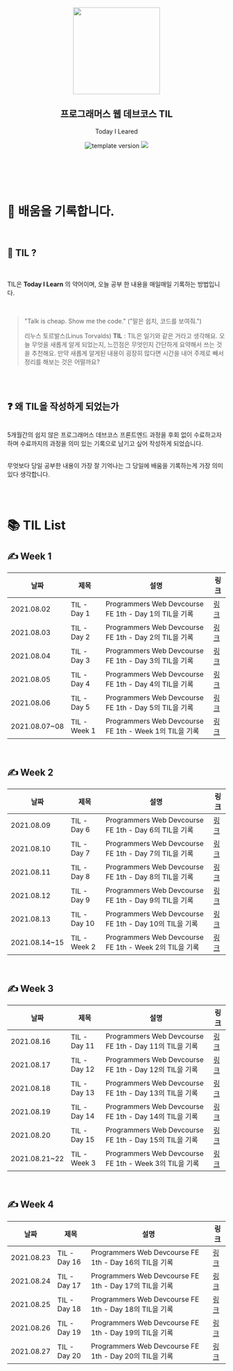 <br/>
<p align="middle" >
  <img width="200px;" src="./src/images/prgms-logo.png"/>
</p>
<h2 align="middle">프로그래머스 웹 데브코스 TIL</h2>
<p align="middle">Today I Leared</p>
<p align="middle">
  <img src="https://img.shields.io/badge/version-1.0.0-blue?style=flat-square" alt="template version"/>
  <img src="https://img.shields.io/badge/language-md-md.svg?style=flat-square"/>
</p>

<br/>
<br/>
<br/>
<br/>

# 📌 배움을 기록합니다.

<br>

## 📄 TIL ?

<br>

TIL은 <b>Today I Learn</b> 의 약어이며, 오늘 공부 한 내용을 매일매일 기록하는 방법입니다.

<br>

> "Talk is cheap. Show me the code."
> ("말은 쉽지, 코드를 보여줘.")
>
> 리누스 토르발스(Linus Torvalds)
> **TIL** : TIL은 일기와 같은 거라고 생각해요. 오늘 무엇을 새롭게 알게 되었는지, 느낀점은 무엇인지 간단하게 요약해서 쓰는 것을 추천해요. 만약 새롭게 알게된 내용이 굉장히 많다면 시간을 내어 주제로 빼서 정리를 해보는 것은 어떨까요?

<br><br>

## ❓ 왜 TIL을 작성하게 되었는가

<br>
5개월간의 쉽지 않은 프로그래머스 데브코스 프론트엔드 과정을 후회 없이 수료하고자 하며 수료까지의 과정을 의미 있는 기록으로 남기고 싶어  작성하게 되었습니다.
<br><br>

무엇보다 당일 공부한 내용이 가장 잘 기억나는 그 당일에 배움을 기록하는게 가장 의미 있다 생각합니다.

<br><br>

# 📚 TIL List

## ✍ Week 1

| 날짜          | 제목         | 설명                                                   | 링크                                             |
| ------------- | ------------ | ------------------------------------------------------ | ------------------------------------------------ |
| 2021.08.02    | TIL - Day 1  | Programmers Web Devcourse FE 1th - Day 1의 TIL을 기록  | [링크](https://velog.io/@codenmh0822/TIL-Day-1)  |
| 2021.08.03    | TIL - Day 2  | Programmers Web Devcourse FE 1th - Day 2의 TIL을 기록  | [링크](https://velog.io/@codenmh0822/TIL-Day-2)  |
| 2021.08.04    | TIL - Day 3  | Programmers Web Devcourse FE 1th - Day 3의 TIL을 기록  | [링크](https://velog.io/@codenmh0822/TIL-Day-3)  |
| 2021.08.05    | TIL - Day 4  | Programmers Web Devcourse FE 1th - Day 4의 TIL을 기록  | [링크](https://velog.io/@codenmh0822/TIL-Day-4)  |
| 2021.08.06    | TIL - Day 5  | Programmers Web Devcourse FE 1th - Day 5의 TIL을 기록  | [링크](https://velog.io/@codenmh0822/TIL-Day-5)  |
| 2021.08.07~08 | TIL - Week 1 | Programmers Web Devcourse FE 1th - Week 1의 TIL을 기록 | [링크](https://velog.io/@codenmh0822/TIL-Week-1) |

<br>

## ✍ Week 2

| 날짜          | 제목         | 설명                                                   | 링크                                             |
| ------------- | ------------ | ------------------------------------------------------ | ------------------------------------------------ |
| 2021.08.09    | TIL - Day 6  | Programmers Web Devcourse FE 1th - Day 6의 TIL을 기록  | [링크](https://velog.io/@codenmh0822/TIL-Day-6)  |
| 2021.08.10    | TIL - Day 7  | Programmers Web Devcourse FE 1th - Day 7의 TIL을 기록  | [링크](https://velog.io/@codenmh0822/TIL-Day-7)  |
| 2021.08.11    | TIL - Day 8  | Programmers Web Devcourse FE 1th - Day 8의 TIL을 기록  | [링크](https://velog.io/@codenmh0822/TIL-Day-8)  |
| 2021.08.12    | TIL - Day 9  | Programmers Web Devcourse FE 1th - Day 9의 TIL을 기록  | [링크](https://velog.io/@codenmh0822/TIL-Day-9)  |
| 2021.08.13    | TIL - Day 10 | Programmers Web Devcourse FE 1th - Day 10의 TIL을 기록 | [링크](https://velog.io/@codenmh0822/TIL-Day-10) |
| 2021.08.14~15 | TIL - Week 2 | Programmers Web Devcourse FE 1th - Week 2의 TIL을 기록 | [링크](https://velog.io/@codenmh0822/TIL-Week-2) |

<br>

## ✍ Week 3

| 날짜          | 제목         | 설명                                                   | 링크                                             |
| ------------- | ------------ | ------------------------------------------------------ | ------------------------------------------------ |
| 2021.08.16    | TIL - Day 11 | Programmers Web Devcourse FE 1th - Day 11의 TIL을 기록 | [링크](https://velog.io/@codenmh0822/TIL-Day-11) |
| 2021.08.17    | TIL - Day 12 | Programmers Web Devcourse FE 1th - Day 12의 TIL을 기록 | [링크](https://velog.io/@codenmh0822/TIL-Day-12) |
| 2021.08.18    | TIL - Day 13 | Programmers Web Devcourse FE 1th - Day 13의 TIL을 기록 | [링크](https://velog.io/@codenmh0822/TIL-Day-13) |
| 2021.08.19    | TIL - Day 14 | Programmers Web Devcourse FE 1th - Day 14의 TIL을 기록 | [링크](https://velog.io/@codenmh0822/TIL-Day-14) |
| 2021.08.20    | TIL - Day 15 | Programmers Web Devcourse FE 1th - Day 15의 TIL을 기록 | [링크](https://velog.io/@codenmh0822/TIL-Day-15) |
| 2021.08.21~22 | TIL - Week 3 | Programmers Web Devcourse FE 1th - Week 3의 TIL을 기록 | [링크](https://velog.io/@codenmh0822/TIL-Week-3) |

<br>

## ✍ Week 4

| 날짜       | 제목         | 설명                                                   | 링크                                             |
| ---------- | ------------ | ------------------------------------------------------ | ------------------------------------------------ |
| 2021.08.23 | TIL - Day 16 | Programmers Web Devcourse FE 1th - Day 16의 TIL을 기록 | [링크](https://velog.io/@codenmh0822/TIL-Day-16) |
| 2021.08.24 | TIL - Day 17 | Programmers Web Devcourse FE 1th - Day 17의 TIL을 기록 | [링크](https://velog.io/@codenmh0822/TIL-Day-17) |
| 2021.08.25 | TIL - Day 18 | Programmers Web Devcourse FE 1th - Day 18의 TIL을 기록 | [링크](https://velog.io/@codenmh0822/TIL-Day-18) |
| 2021.08.26 | TIL - Day 19 | Programmers Web Devcourse FE 1th - Day 19의 TIL을 기록 | [링크](https://velog.io/@codenmh0822/TIL-Day-19) |
| 2021.08.27 | TIL - Day 20 | Programmers Web Devcourse FE 1th - Day 20의 TIL을 기록 | [링크](https://velog.io/@codenmh0822/TIL-Day-20) |
